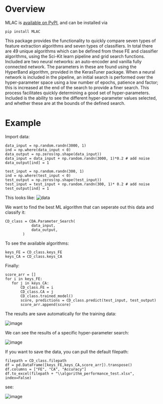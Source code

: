 
# Overview

MLAC is [available on PyPI][pypi], and can be installed via
```none
pip install MLAC
```
This package provides the functionality to quickly compare seven types of feature extraction algorithms and seven types of classifiers. In total there are 49 unique algorithms which can be defined from these FE and classifier algorithms, using the Sci-Kit learn pipeline and grid search functions. Included are two neural networks: an auto-encoder and vanilla fully connected network. The parameters in these are found using the HyperBand algorithm, provided in the KerasTuner package. When a neural network is included in the pipeline, an initial search is performed over the hyper-parameter space using a low number of epochs, patience and factor; this is increased at the end of the search to provide a finer search. This process facilitates quickly determining a good set of hyper-parameters. Included is the ability to see the different hyper-parameter values selected, and whether these are at the bounds of the defined search.    


[pypi]:  https://pypi.org/project/MVPR/

# Example
Import data:
```
data_input = np.random.randn(3000, 1)
ind = np.where(data_input < 0)
data_output = np.zeros(np.shape(data_input))
data_input = data_input + np.random.randn(3000, 1)*0.2 # add noise
data_output[ind] = 1

test_input = np.random.randn(300, 1)
ind = np.where(test_input < 0)
test_output = np.zeros(np.shape(test_input))
test_input = test_input + np.random.randn(300, 1)* 0.2 # add noise
test_output[ind] = 1
```
This looks like:
![data](https://user-images.githubusercontent.com/60707891/131995760-2e2734ca-161b-4482-b758-f4c4d03c8858.png)

We want to find the best ML algorithm that can seperate out this data and classify it:

```
CD_class = CDA.Parameter_Search(
            data_input,
            data_output,
        )
```
To see the available algorithms:
```
keys_FE = CD_class.keys_FE
keys_CA = CD_class.keys_CA
```
Finally:
```
score_arr = []
for i in keys_FE:
   for j in keys_CA:
       CD_class.FE = i
       CD_class.CA = j
       CD_class.trained_model()
       score, predictions = CD_class.predict(test_input, test_output)
       score_arr.append(score)
```
The results are save automatically for the training data:

![image](https://user-images.githubusercontent.com/60707891/131996611-4167bdc2-4533-401e-aa17-cce9bcb5ac66.png)

We can see the results of a specific hyper-parameter search:

![image](https://user-images.githubusercontent.com/60707891/131996887-3e7db117-4453-443d-9ae6-8427adb3f1de.png)

If you want to save the data, you can pull the default filepath:

```
filepath = CD_class.filepath
df = pd.DataFrame([keys_FE,keys_CA,score_arr]).transpose()
df.columns = ["FE", "CA", "Accuracy"]
df.to_excel(filepath + "\\algorithm_performance_test.xlsx", index=False)
```

see:

![image](https://user-images.githubusercontent.com/60707891/131998255-f9143ba2-0af8-4385-8715-6d66a8aca74c.png)

